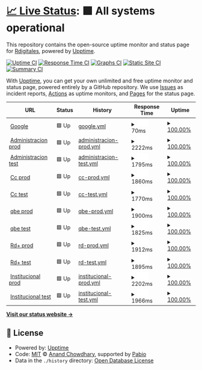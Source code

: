# [📈 Live Status](https://Rdigitales.github.io/VerificationStatusPages): <!--live status--> **🟩 All systems operational**

This repository contains the open-source uptime monitor and status page for [Rdigitales](https://Rdigitales.github.io/VerificationStatusPages), powered by [Upptime](https://github.com/upptime/upptime).

[![Uptime CI](https://github.com/Rdigitales/VerificationStatusPages/workflows/Uptime%20CI/badge.svg)](https://github.com/Rdigitales/VerificationStatusPages/actions?query=workflow%3A%22Uptime+CI%22)
[![Response Time CI](https://github.com/Rdigitales/VerificationStatusPages/workflows/Response%20Time%20CI/badge.svg)](https://github.com/Rdigitales/VerificationStatusPages/actions?query=workflow%3A%22Response+Time+CI%22)
[![Graphs CI](https://github.com/Rdigitales/VerificationStatusPages/workflows/Graphs%20CI/badge.svg)](https://github.com/Rdigitales/VerificationStatusPages/actions?query=workflow%3A%22Graphs+CI%22)
[![Static Site CI](https://github.com/Rdigitales/VerificationStatusPages/workflows/Static%20Site%20CI/badge.svg)](https://github.com/Rdigitales/VerificationStatusPages/actions?query=workflow%3A%22Static+Site+CI%22)
[![Summary CI](https://github.com/Rdigitales/VerificationStatusPages/workflows/Summary%20CI/badge.svg)](https://github.com/Rdigitales/VerificationStatusPages/actions?query=workflow%3A%22Summary+CI%22)

With [Upptime](https://upptime.js.org), you can get your own unlimited and free uptime monitor and status page, powered entirely by a GitHub repository. We use [Issues](https://github.com/Rdigitales/VerificationStatusPages/issues) as incident reports, [Actions](https://github.com/Rdigitales/VerificationStatusPages/actions) as uptime monitors, and [Pages](https://Rdigitales.github.io/VerificationStatusPages) for the status page.

<!--start: status pages-->
<!-- This summary is generated by Upptime (https://github.com/upptime/upptime) -->
<!-- Do not edit this manually, your changes will be overwritten -->
<!-- prettier-ignore -->
| URL | Status | History | Response Time | Uptime |
| --- | ------ | ------- | ------------- | ------ |
| <img alt="" src="https://icons.duckduckgo.com/ip3/null.ico" height="13"> [Google](www.google.com) | 🟩 Up | [google.yml](https://github.com/Rdigitales/upptime/commits/HEAD/history/google.yml) | <details><summary><img alt="Response time graph" src="./graphs/google/response-time-week.png" height="20"> 70ms</summary><br><a href="https://Rdigitales.github.io/VerificationStatusPages/history/google"><img alt="Response time 96" src="https://img.shields.io/endpoint?url=https%3A%2F%2Fraw.githubusercontent.com%2FRdigitales%2Fupptime%2FHEAD%2Fapi%2Fgoogle%2Fresponse-time.json"></a><br><a href="https://Rdigitales.github.io/VerificationStatusPages/history/google"><img alt="24-hour response time 106" src="https://img.shields.io/endpoint?url=https%3A%2F%2Fraw.githubusercontent.com%2FRdigitales%2Fupptime%2FHEAD%2Fapi%2Fgoogle%2Fresponse-time-day.json"></a><br><a href="https://Rdigitales.github.io/VerificationStatusPages/history/google"><img alt="7-day response time 70" src="https://img.shields.io/endpoint?url=https%3A%2F%2Fraw.githubusercontent.com%2FRdigitales%2Fupptime%2FHEAD%2Fapi%2Fgoogle%2Fresponse-time-week.json"></a><br><a href="https://Rdigitales.github.io/VerificationStatusPages/history/google"><img alt="30-day response time 64" src="https://img.shields.io/endpoint?url=https%3A%2F%2Fraw.githubusercontent.com%2FRdigitales%2Fupptime%2FHEAD%2Fapi%2Fgoogle%2Fresponse-time-month.json"></a><br><a href="https://Rdigitales.github.io/VerificationStatusPages/history/google"><img alt="1-year response time 94" src="https://img.shields.io/endpoint?url=https%3A%2F%2Fraw.githubusercontent.com%2FRdigitales%2Fupptime%2FHEAD%2Fapi%2Fgoogle%2Fresponse-time-year.json"></a></details> | <details><summary><a href="https://Rdigitales.github.io/VerificationStatusPages/history/google">100.00%</a></summary><a href="https://Rdigitales.github.io/VerificationStatusPages/history/google"><img alt="All-time uptime 100.00%" src="https://img.shields.io/endpoint?url=https%3A%2F%2Fraw.githubusercontent.com%2FRdigitales%2Fupptime%2FHEAD%2Fapi%2Fgoogle%2Fuptime.json"></a><br><a href="https://Rdigitales.github.io/VerificationStatusPages/history/google"><img alt="24-hour uptime 100.00%" src="https://img.shields.io/endpoint?url=https%3A%2F%2Fraw.githubusercontent.com%2FRdigitales%2Fupptime%2FHEAD%2Fapi%2Fgoogle%2Fuptime-day.json"></a><br><a href="https://Rdigitales.github.io/VerificationStatusPages/history/google"><img alt="7-day uptime 100.00%" src="https://img.shields.io/endpoint?url=https%3A%2F%2Fraw.githubusercontent.com%2FRdigitales%2Fupptime%2FHEAD%2Fapi%2Fgoogle%2Fuptime-week.json"></a><br><a href="https://Rdigitales.github.io/VerificationStatusPages/history/google"><img alt="30-day uptime 100.00%" src="https://img.shields.io/endpoint?url=https%3A%2F%2Fraw.githubusercontent.com%2FRdigitales%2Fupptime%2FHEAD%2Fapi%2Fgoogle%2Fuptime-month.json"></a><br><a href="https://Rdigitales.github.io/VerificationStatusPages/history/google"><img alt="1-year uptime 100.00%" src="https://img.shields.io/endpoint?url=https%3A%2F%2Fraw.githubusercontent.com%2FRdigitales%2Fupptime%2FHEAD%2Fapi%2Fgoogle%2Fuptime-year.json"></a></details>
| <img alt="" src="https://icons.duckduckgo.com/ip3/administracion.rdigitales.com.ar.ico" height="13"> [Administracion prod](https://administracion.rdigitales.com.ar/login.aspx) | 🟩 Up | [administracion-prod.yml](https://github.com/Rdigitales/upptime/commits/HEAD/history/administracion-prod.yml) | <details><summary><img alt="Response time graph" src="./graphs/administracion-prod/response-time-week.png" height="20"> 2222ms</summary><br><a href="https://Rdigitales.github.io/VerificationStatusPages/history/administracion-prod"><img alt="Response time 1877" src="https://img.shields.io/endpoint?url=https%3A%2F%2Fraw.githubusercontent.com%2FRdigitales%2Fupptime%2FHEAD%2Fapi%2Fadministracion-prod%2Fresponse-time.json"></a><br><a href="https://Rdigitales.github.io/VerificationStatusPages/history/administracion-prod"><img alt="24-hour response time 1713" src="https://img.shields.io/endpoint?url=https%3A%2F%2Fraw.githubusercontent.com%2FRdigitales%2Fupptime%2FHEAD%2Fapi%2Fadministracion-prod%2Fresponse-time-day.json"></a><br><a href="https://Rdigitales.github.io/VerificationStatusPages/history/administracion-prod"><img alt="7-day response time 2222" src="https://img.shields.io/endpoint?url=https%3A%2F%2Fraw.githubusercontent.com%2FRdigitales%2Fupptime%2FHEAD%2Fapi%2Fadministracion-prod%2Fresponse-time-week.json"></a><br><a href="https://Rdigitales.github.io/VerificationStatusPages/history/administracion-prod"><img alt="30-day response time 1880" src="https://img.shields.io/endpoint?url=https%3A%2F%2Fraw.githubusercontent.com%2FRdigitales%2Fupptime%2FHEAD%2Fapi%2Fadministracion-prod%2Fresponse-time-month.json"></a><br><a href="https://Rdigitales.github.io/VerificationStatusPages/history/administracion-prod"><img alt="1-year response time 1877" src="https://img.shields.io/endpoint?url=https%3A%2F%2Fraw.githubusercontent.com%2FRdigitales%2Fupptime%2FHEAD%2Fapi%2Fadministracion-prod%2Fresponse-time-year.json"></a></details> | <details><summary><a href="https://Rdigitales.github.io/VerificationStatusPages/history/administracion-prod">100.00%</a></summary><a href="https://Rdigitales.github.io/VerificationStatusPages/history/administracion-prod"><img alt="All-time uptime 100.00%" src="https://img.shields.io/endpoint?url=https%3A%2F%2Fraw.githubusercontent.com%2FRdigitales%2Fupptime%2FHEAD%2Fapi%2Fadministracion-prod%2Fuptime.json"></a><br><a href="https://Rdigitales.github.io/VerificationStatusPages/history/administracion-prod"><img alt="24-hour uptime 100.00%" src="https://img.shields.io/endpoint?url=https%3A%2F%2Fraw.githubusercontent.com%2FRdigitales%2Fupptime%2FHEAD%2Fapi%2Fadministracion-prod%2Fuptime-day.json"></a><br><a href="https://Rdigitales.github.io/VerificationStatusPages/history/administracion-prod"><img alt="7-day uptime 100.00%" src="https://img.shields.io/endpoint?url=https%3A%2F%2Fraw.githubusercontent.com%2FRdigitales%2Fupptime%2FHEAD%2Fapi%2Fadministracion-prod%2Fuptime-week.json"></a><br><a href="https://Rdigitales.github.io/VerificationStatusPages/history/administracion-prod"><img alt="30-day uptime 100.00%" src="https://img.shields.io/endpoint?url=https%3A%2F%2Fraw.githubusercontent.com%2FRdigitales%2Fupptime%2FHEAD%2Fapi%2Fadministracion-prod%2Fuptime-month.json"></a><br><a href="https://Rdigitales.github.io/VerificationStatusPages/history/administracion-prod"><img alt="1-year uptime 100.00%" src="https://img.shields.io/endpoint?url=https%3A%2F%2Fraw.githubusercontent.com%2FRdigitales%2Fupptime%2FHEAD%2Fapi%2Fadministracion-prod%2Fuptime-year.json"></a></details>
| <img alt="" src="https://icons.duckduckgo.com/ip3/administracion.rdtest.com.ar.ico" height="13"> [Administracion test](https://administracion.rdtest.com.ar:4433//login.aspx) | 🟩 Up | [administracion-test.yml](https://github.com/Rdigitales/upptime/commits/HEAD/history/administracion-test.yml) | <details><summary><img alt="Response time graph" src="./graphs/administracion-test/response-time-week.png" height="20"> 1795ms</summary><br><a href="https://Rdigitales.github.io/VerificationStatusPages/history/administracion-test"><img alt="Response time 1938" src="https://img.shields.io/endpoint?url=https%3A%2F%2Fraw.githubusercontent.com%2FRdigitales%2Fupptime%2FHEAD%2Fapi%2Fadministracion-test%2Fresponse-time.json"></a><br><a href="https://Rdigitales.github.io/VerificationStatusPages/history/administracion-test"><img alt="24-hour response time 1646" src="https://img.shields.io/endpoint?url=https%3A%2F%2Fraw.githubusercontent.com%2FRdigitales%2Fupptime%2FHEAD%2Fapi%2Fadministracion-test%2Fresponse-time-day.json"></a><br><a href="https://Rdigitales.github.io/VerificationStatusPages/history/administracion-test"><img alt="7-day response time 1795" src="https://img.shields.io/endpoint?url=https%3A%2F%2Fraw.githubusercontent.com%2FRdigitales%2Fupptime%2FHEAD%2Fapi%2Fadministracion-test%2Fresponse-time-week.json"></a><br><a href="https://Rdigitales.github.io/VerificationStatusPages/history/administracion-test"><img alt="30-day response time 1911" src="https://img.shields.io/endpoint?url=https%3A%2F%2Fraw.githubusercontent.com%2FRdigitales%2Fupptime%2FHEAD%2Fapi%2Fadministracion-test%2Fresponse-time-month.json"></a><br><a href="https://Rdigitales.github.io/VerificationStatusPages/history/administracion-test"><img alt="1-year response time 1938" src="https://img.shields.io/endpoint?url=https%3A%2F%2Fraw.githubusercontent.com%2FRdigitales%2Fupptime%2FHEAD%2Fapi%2Fadministracion-test%2Fresponse-time-year.json"></a></details> | <details><summary><a href="https://Rdigitales.github.io/VerificationStatusPages/history/administracion-test">100.00%</a></summary><a href="https://Rdigitales.github.io/VerificationStatusPages/history/administracion-test"><img alt="All-time uptime 100.00%" src="https://img.shields.io/endpoint?url=https%3A%2F%2Fraw.githubusercontent.com%2FRdigitales%2Fupptime%2FHEAD%2Fapi%2Fadministracion-test%2Fuptime.json"></a><br><a href="https://Rdigitales.github.io/VerificationStatusPages/history/administracion-test"><img alt="24-hour uptime 100.00%" src="https://img.shields.io/endpoint?url=https%3A%2F%2Fraw.githubusercontent.com%2FRdigitales%2Fupptime%2FHEAD%2Fapi%2Fadministracion-test%2Fuptime-day.json"></a><br><a href="https://Rdigitales.github.io/VerificationStatusPages/history/administracion-test"><img alt="7-day uptime 100.00%" src="https://img.shields.io/endpoint?url=https%3A%2F%2Fraw.githubusercontent.com%2FRdigitales%2Fupptime%2FHEAD%2Fapi%2Fadministracion-test%2Fuptime-week.json"></a><br><a href="https://Rdigitales.github.io/VerificationStatusPages/history/administracion-test"><img alt="30-day uptime 100.00%" src="https://img.shields.io/endpoint?url=https%3A%2F%2Fraw.githubusercontent.com%2FRdigitales%2Fupptime%2FHEAD%2Fapi%2Fadministracion-test%2Fuptime-month.json"></a><br><a href="https://Rdigitales.github.io/VerificationStatusPages/history/administracion-test"><img alt="1-year uptime 100.00%" src="https://img.shields.io/endpoint?url=https%3A%2F%2Fraw.githubusercontent.com%2FRdigitales%2Fupptime%2FHEAD%2Fapi%2Fadministracion-test%2Fuptime-year.json"></a></details>
| <img alt="" src="https://icons.duckduckgo.com/ip3/ccweb.rdigitales.com.ar.ico" height="13"> [Cc prod](https://ccweb.rdigitales.com.ar/Index.aspx) | 🟩 Up | [cc-prod.yml](https://github.com/Rdigitales/upptime/commits/HEAD/history/cc-prod.yml) | <details><summary><img alt="Response time graph" src="./graphs/cc-prod/response-time-week.png" height="20"> 1860ms</summary><br><a href="https://Rdigitales.github.io/VerificationStatusPages/history/cc-prod"><img alt="Response time 1829" src="https://img.shields.io/endpoint?url=https%3A%2F%2Fraw.githubusercontent.com%2FRdigitales%2Fupptime%2FHEAD%2Fapi%2Fcc-prod%2Fresponse-time.json"></a><br><a href="https://Rdigitales.github.io/VerificationStatusPages/history/cc-prod"><img alt="24-hour response time 1740" src="https://img.shields.io/endpoint?url=https%3A%2F%2Fraw.githubusercontent.com%2FRdigitales%2Fupptime%2FHEAD%2Fapi%2Fcc-prod%2Fresponse-time-day.json"></a><br><a href="https://Rdigitales.github.io/VerificationStatusPages/history/cc-prod"><img alt="7-day response time 1860" src="https://img.shields.io/endpoint?url=https%3A%2F%2Fraw.githubusercontent.com%2FRdigitales%2Fupptime%2FHEAD%2Fapi%2Fcc-prod%2Fresponse-time-week.json"></a><br><a href="https://Rdigitales.github.io/VerificationStatusPages/history/cc-prod"><img alt="30-day response time 1789" src="https://img.shields.io/endpoint?url=https%3A%2F%2Fraw.githubusercontent.com%2FRdigitales%2Fupptime%2FHEAD%2Fapi%2Fcc-prod%2Fresponse-time-month.json"></a><br><a href="https://Rdigitales.github.io/VerificationStatusPages/history/cc-prod"><img alt="1-year response time 1829" src="https://img.shields.io/endpoint?url=https%3A%2F%2Fraw.githubusercontent.com%2FRdigitales%2Fupptime%2FHEAD%2Fapi%2Fcc-prod%2Fresponse-time-year.json"></a></details> | <details><summary><a href="https://Rdigitales.github.io/VerificationStatusPages/history/cc-prod">100.00%</a></summary><a href="https://Rdigitales.github.io/VerificationStatusPages/history/cc-prod"><img alt="All-time uptime 100.00%" src="https://img.shields.io/endpoint?url=https%3A%2F%2Fraw.githubusercontent.com%2FRdigitales%2Fupptime%2FHEAD%2Fapi%2Fcc-prod%2Fuptime.json"></a><br><a href="https://Rdigitales.github.io/VerificationStatusPages/history/cc-prod"><img alt="24-hour uptime 100.00%" src="https://img.shields.io/endpoint?url=https%3A%2F%2Fraw.githubusercontent.com%2FRdigitales%2Fupptime%2FHEAD%2Fapi%2Fcc-prod%2Fuptime-day.json"></a><br><a href="https://Rdigitales.github.io/VerificationStatusPages/history/cc-prod"><img alt="7-day uptime 100.00%" src="https://img.shields.io/endpoint?url=https%3A%2F%2Fraw.githubusercontent.com%2FRdigitales%2Fupptime%2FHEAD%2Fapi%2Fcc-prod%2Fuptime-week.json"></a><br><a href="https://Rdigitales.github.io/VerificationStatusPages/history/cc-prod"><img alt="30-day uptime 100.00%" src="https://img.shields.io/endpoint?url=https%3A%2F%2Fraw.githubusercontent.com%2FRdigitales%2Fupptime%2FHEAD%2Fapi%2Fcc-prod%2Fuptime-month.json"></a><br><a href="https://Rdigitales.github.io/VerificationStatusPages/history/cc-prod"><img alt="1-year uptime 100.00%" src="https://img.shields.io/endpoint?url=https%3A%2F%2Fraw.githubusercontent.com%2FRdigitales%2Fupptime%2FHEAD%2Fapi%2Fcc-prod%2Fuptime-year.json"></a></details>
| <img alt="" src="https://icons.duckduckgo.com/ip3/ccweb.rdtest.com.ar.ico" height="13"> [Cc test](https://ccweb.rdtest.com.ar:4433/Index.aspx) | 🟩 Up | [cc-test.yml](https://github.com/Rdigitales/upptime/commits/HEAD/history/cc-test.yml) | <details><summary><img alt="Response time graph" src="./graphs/cc-test/response-time-week.png" height="20"> 1770ms</summary><br><a href="https://Rdigitales.github.io/VerificationStatusPages/history/cc-test"><img alt="Response time 1843" src="https://img.shields.io/endpoint?url=https%3A%2F%2Fraw.githubusercontent.com%2FRdigitales%2Fupptime%2FHEAD%2Fapi%2Fcc-test%2Fresponse-time.json"></a><br><a href="https://Rdigitales.github.io/VerificationStatusPages/history/cc-test"><img alt="24-hour response time 1679" src="https://img.shields.io/endpoint?url=https%3A%2F%2Fraw.githubusercontent.com%2FRdigitales%2Fupptime%2FHEAD%2Fapi%2Fcc-test%2Fresponse-time-day.json"></a><br><a href="https://Rdigitales.github.io/VerificationStatusPages/history/cc-test"><img alt="7-day response time 1770" src="https://img.shields.io/endpoint?url=https%3A%2F%2Fraw.githubusercontent.com%2FRdigitales%2Fupptime%2FHEAD%2Fapi%2Fcc-test%2Fresponse-time-week.json"></a><br><a href="https://Rdigitales.github.io/VerificationStatusPages/history/cc-test"><img alt="30-day response time 1775" src="https://img.shields.io/endpoint?url=https%3A%2F%2Fraw.githubusercontent.com%2FRdigitales%2Fupptime%2FHEAD%2Fapi%2Fcc-test%2Fresponse-time-month.json"></a><br><a href="https://Rdigitales.github.io/VerificationStatusPages/history/cc-test"><img alt="1-year response time 1843" src="https://img.shields.io/endpoint?url=https%3A%2F%2Fraw.githubusercontent.com%2FRdigitales%2Fupptime%2FHEAD%2Fapi%2Fcc-test%2Fresponse-time-year.json"></a></details> | <details><summary><a href="https://Rdigitales.github.io/VerificationStatusPages/history/cc-test">100.00%</a></summary><a href="https://Rdigitales.github.io/VerificationStatusPages/history/cc-test"><img alt="All-time uptime 100.00%" src="https://img.shields.io/endpoint?url=https%3A%2F%2Fraw.githubusercontent.com%2FRdigitales%2Fupptime%2FHEAD%2Fapi%2Fcc-test%2Fuptime.json"></a><br><a href="https://Rdigitales.github.io/VerificationStatusPages/history/cc-test"><img alt="24-hour uptime 100.00%" src="https://img.shields.io/endpoint?url=https%3A%2F%2Fraw.githubusercontent.com%2FRdigitales%2Fupptime%2FHEAD%2Fapi%2Fcc-test%2Fuptime-day.json"></a><br><a href="https://Rdigitales.github.io/VerificationStatusPages/history/cc-test"><img alt="7-day uptime 100.00%" src="https://img.shields.io/endpoint?url=https%3A%2F%2Fraw.githubusercontent.com%2FRdigitales%2Fupptime%2FHEAD%2Fapi%2Fcc-test%2Fuptime-week.json"></a><br><a href="https://Rdigitales.github.io/VerificationStatusPages/history/cc-test"><img alt="30-day uptime 100.00%" src="https://img.shields.io/endpoint?url=https%3A%2F%2Fraw.githubusercontent.com%2FRdigitales%2Fupptime%2FHEAD%2Fapi%2Fcc-test%2Fuptime-month.json"></a><br><a href="https://Rdigitales.github.io/VerificationStatusPages/history/cc-test"><img alt="1-year uptime 100.00%" src="https://img.shields.io/endpoint?url=https%3A%2F%2Fraw.githubusercontent.com%2FRdigitales%2Fupptime%2FHEAD%2Fapi%2Fcc-test%2Fuptime-year.json"></a></details>
| <img alt="" src="https://icons.duckduckgo.com/ip3/qbe.rdigitales.com.ar.ico" height="13"> [qbe prod](https://qbe.rdigitales.com.ar) | 🟩 Up | [qbe-prod.yml](https://github.com/Rdigitales/upptime/commits/HEAD/history/qbe-prod.yml) | <details><summary><img alt="Response time graph" src="./graphs/qbe-prod/response-time-week.png" height="20"> 1900ms</summary><br><a href="https://Rdigitales.github.io/VerificationStatusPages/history/qbe-prod"><img alt="Response time 1962" src="https://img.shields.io/endpoint?url=https%3A%2F%2Fraw.githubusercontent.com%2FRdigitales%2Fupptime%2FHEAD%2Fapi%2Fqbe-prod%2Fresponse-time.json"></a><br><a href="https://Rdigitales.github.io/VerificationStatusPages/history/qbe-prod"><img alt="24-hour response time 1867" src="https://img.shields.io/endpoint?url=https%3A%2F%2Fraw.githubusercontent.com%2FRdigitales%2Fupptime%2FHEAD%2Fapi%2Fqbe-prod%2Fresponse-time-day.json"></a><br><a href="https://Rdigitales.github.io/VerificationStatusPages/history/qbe-prod"><img alt="7-day response time 1900" src="https://img.shields.io/endpoint?url=https%3A%2F%2Fraw.githubusercontent.com%2FRdigitales%2Fupptime%2FHEAD%2Fapi%2Fqbe-prod%2Fresponse-time-week.json"></a><br><a href="https://Rdigitales.github.io/VerificationStatusPages/history/qbe-prod"><img alt="30-day response time 1908" src="https://img.shields.io/endpoint?url=https%3A%2F%2Fraw.githubusercontent.com%2FRdigitales%2Fupptime%2FHEAD%2Fapi%2Fqbe-prod%2Fresponse-time-month.json"></a><br><a href="https://Rdigitales.github.io/VerificationStatusPages/history/qbe-prod"><img alt="1-year response time 1962" src="https://img.shields.io/endpoint?url=https%3A%2F%2Fraw.githubusercontent.com%2FRdigitales%2Fupptime%2FHEAD%2Fapi%2Fqbe-prod%2Fresponse-time-year.json"></a></details> | <details><summary><a href="https://Rdigitales.github.io/VerificationStatusPages/history/qbe-prod">100.00%</a></summary><a href="https://Rdigitales.github.io/VerificationStatusPages/history/qbe-prod"><img alt="All-time uptime 100.00%" src="https://img.shields.io/endpoint?url=https%3A%2F%2Fraw.githubusercontent.com%2FRdigitales%2Fupptime%2FHEAD%2Fapi%2Fqbe-prod%2Fuptime.json"></a><br><a href="https://Rdigitales.github.io/VerificationStatusPages/history/qbe-prod"><img alt="24-hour uptime 100.00%" src="https://img.shields.io/endpoint?url=https%3A%2F%2Fraw.githubusercontent.com%2FRdigitales%2Fupptime%2FHEAD%2Fapi%2Fqbe-prod%2Fuptime-day.json"></a><br><a href="https://Rdigitales.github.io/VerificationStatusPages/history/qbe-prod"><img alt="7-day uptime 100.00%" src="https://img.shields.io/endpoint?url=https%3A%2F%2Fraw.githubusercontent.com%2FRdigitales%2Fupptime%2FHEAD%2Fapi%2Fqbe-prod%2Fuptime-week.json"></a><br><a href="https://Rdigitales.github.io/VerificationStatusPages/history/qbe-prod"><img alt="30-day uptime 100.00%" src="https://img.shields.io/endpoint?url=https%3A%2F%2Fraw.githubusercontent.com%2FRdigitales%2Fupptime%2FHEAD%2Fapi%2Fqbe-prod%2Fuptime-month.json"></a><br><a href="https://Rdigitales.github.io/VerificationStatusPages/history/qbe-prod"><img alt="1-year uptime 100.00%" src="https://img.shields.io/endpoint?url=https%3A%2F%2Fraw.githubusercontent.com%2FRdigitales%2Fupptime%2FHEAD%2Fapi%2Fqbe-prod%2Fuptime-year.json"></a></details>
| <img alt="" src="https://icons.duckduckgo.com/ip3/qbe.rdtest.com.ar.ico" height="13"> [qbe test](https://qbe.rdtest.com.ar:4433) | 🟩 Up | [qbe-test.yml](https://github.com/Rdigitales/upptime/commits/HEAD/history/qbe-test.yml) | <details><summary><img alt="Response time graph" src="./graphs/qbe-test/response-time-week.png" height="20"> 1825ms</summary><br><a href="https://Rdigitales.github.io/VerificationStatusPages/history/qbe-test"><img alt="Response time 1814" src="https://img.shields.io/endpoint?url=https%3A%2F%2Fraw.githubusercontent.com%2FRdigitales%2Fupptime%2FHEAD%2Fapi%2Fqbe-test%2Fresponse-time.json"></a><br><a href="https://Rdigitales.github.io/VerificationStatusPages/history/qbe-test"><img alt="24-hour response time 1751" src="https://img.shields.io/endpoint?url=https%3A%2F%2Fraw.githubusercontent.com%2FRdigitales%2Fupptime%2FHEAD%2Fapi%2Fqbe-test%2Fresponse-time-day.json"></a><br><a href="https://Rdigitales.github.io/VerificationStatusPages/history/qbe-test"><img alt="7-day response time 1825" src="https://img.shields.io/endpoint?url=https%3A%2F%2Fraw.githubusercontent.com%2FRdigitales%2Fupptime%2FHEAD%2Fapi%2Fqbe-test%2Fresponse-time-week.json"></a><br><a href="https://Rdigitales.github.io/VerificationStatusPages/history/qbe-test"><img alt="30-day response time 1758" src="https://img.shields.io/endpoint?url=https%3A%2F%2Fraw.githubusercontent.com%2FRdigitales%2Fupptime%2FHEAD%2Fapi%2Fqbe-test%2Fresponse-time-month.json"></a><br><a href="https://Rdigitales.github.io/VerificationStatusPages/history/qbe-test"><img alt="1-year response time 1814" src="https://img.shields.io/endpoint?url=https%3A%2F%2Fraw.githubusercontent.com%2FRdigitales%2Fupptime%2FHEAD%2Fapi%2Fqbe-test%2Fresponse-time-year.json"></a></details> | <details><summary><a href="https://Rdigitales.github.io/VerificationStatusPages/history/qbe-test">100.00%</a></summary><a href="https://Rdigitales.github.io/VerificationStatusPages/history/qbe-test"><img alt="All-time uptime 100.00%" src="https://img.shields.io/endpoint?url=https%3A%2F%2Fraw.githubusercontent.com%2FRdigitales%2Fupptime%2FHEAD%2Fapi%2Fqbe-test%2Fuptime.json"></a><br><a href="https://Rdigitales.github.io/VerificationStatusPages/history/qbe-test"><img alt="24-hour uptime 100.00%" src="https://img.shields.io/endpoint?url=https%3A%2F%2Fraw.githubusercontent.com%2FRdigitales%2Fupptime%2FHEAD%2Fapi%2Fqbe-test%2Fuptime-day.json"></a><br><a href="https://Rdigitales.github.io/VerificationStatusPages/history/qbe-test"><img alt="7-day uptime 100.00%" src="https://img.shields.io/endpoint?url=https%3A%2F%2Fraw.githubusercontent.com%2FRdigitales%2Fupptime%2FHEAD%2Fapi%2Fqbe-test%2Fuptime-week.json"></a><br><a href="https://Rdigitales.github.io/VerificationStatusPages/history/qbe-test"><img alt="30-day uptime 100.00%" src="https://img.shields.io/endpoint?url=https%3A%2F%2Fraw.githubusercontent.com%2FRdigitales%2Fupptime%2FHEAD%2Fapi%2Fqbe-test%2Fuptime-month.json"></a><br><a href="https://Rdigitales.github.io/VerificationStatusPages/history/qbe-test"><img alt="1-year uptime 100.00%" src="https://img.shields.io/endpoint?url=https%3A%2F%2Fraw.githubusercontent.com%2FRdigitales%2Fupptime%2FHEAD%2Fapi%2Fqbe-test%2Fuptime-year.json"></a></details>
| <img alt="" src="https://icons.duckduckgo.com/ip3/rdplus.rdigitales.com.ar.ico" height="13"> [Rd+ prod](https://rdplus.rdigitales.com.ar/v2/loggin.aspx) | 🟩 Up | [rd-prod.yml](https://github.com/Rdigitales/upptime/commits/HEAD/history/rd-prod.yml) | <details><summary><img alt="Response time graph" src="./graphs/rd-prod/response-time-week.png" height="20"> 1912ms</summary><br><a href="https://Rdigitales.github.io/VerificationStatusPages/history/rd-prod"><img alt="Response time 1963" src="https://img.shields.io/endpoint?url=https%3A%2F%2Fraw.githubusercontent.com%2FRdigitales%2Fupptime%2FHEAD%2Fapi%2Frd-prod%2Fresponse-time.json"></a><br><a href="https://Rdigitales.github.io/VerificationStatusPages/history/rd-prod"><img alt="24-hour response time 1851" src="https://img.shields.io/endpoint?url=https%3A%2F%2Fraw.githubusercontent.com%2FRdigitales%2Fupptime%2FHEAD%2Fapi%2Frd-prod%2Fresponse-time-day.json"></a><br><a href="https://Rdigitales.github.io/VerificationStatusPages/history/rd-prod"><img alt="7-day response time 1912" src="https://img.shields.io/endpoint?url=https%3A%2F%2Fraw.githubusercontent.com%2FRdigitales%2Fupptime%2FHEAD%2Fapi%2Frd-prod%2Fresponse-time-week.json"></a><br><a href="https://Rdigitales.github.io/VerificationStatusPages/history/rd-prod"><img alt="30-day response time 2425" src="https://img.shields.io/endpoint?url=https%3A%2F%2Fraw.githubusercontent.com%2FRdigitales%2Fupptime%2FHEAD%2Fapi%2Frd-prod%2Fresponse-time-month.json"></a><br><a href="https://Rdigitales.github.io/VerificationStatusPages/history/rd-prod"><img alt="1-year response time 1963" src="https://img.shields.io/endpoint?url=https%3A%2F%2Fraw.githubusercontent.com%2FRdigitales%2Fupptime%2FHEAD%2Fapi%2Frd-prod%2Fresponse-time-year.json"></a></details> | <details><summary><a href="https://Rdigitales.github.io/VerificationStatusPages/history/rd-prod">100.00%</a></summary><a href="https://Rdigitales.github.io/VerificationStatusPages/history/rd-prod"><img alt="All-time uptime 100.00%" src="https://img.shields.io/endpoint?url=https%3A%2F%2Fraw.githubusercontent.com%2FRdigitales%2Fupptime%2FHEAD%2Fapi%2Frd-prod%2Fuptime.json"></a><br><a href="https://Rdigitales.github.io/VerificationStatusPages/history/rd-prod"><img alt="24-hour uptime 100.00%" src="https://img.shields.io/endpoint?url=https%3A%2F%2Fraw.githubusercontent.com%2FRdigitales%2Fupptime%2FHEAD%2Fapi%2Frd-prod%2Fuptime-day.json"></a><br><a href="https://Rdigitales.github.io/VerificationStatusPages/history/rd-prod"><img alt="7-day uptime 100.00%" src="https://img.shields.io/endpoint?url=https%3A%2F%2Fraw.githubusercontent.com%2FRdigitales%2Fupptime%2FHEAD%2Fapi%2Frd-prod%2Fuptime-week.json"></a><br><a href="https://Rdigitales.github.io/VerificationStatusPages/history/rd-prod"><img alt="30-day uptime 100.00%" src="https://img.shields.io/endpoint?url=https%3A%2F%2Fraw.githubusercontent.com%2FRdigitales%2Fupptime%2FHEAD%2Fapi%2Frd-prod%2Fuptime-month.json"></a><br><a href="https://Rdigitales.github.io/VerificationStatusPages/history/rd-prod"><img alt="1-year uptime 100.00%" src="https://img.shields.io/endpoint?url=https%3A%2F%2Fraw.githubusercontent.com%2FRdigitales%2Fupptime%2FHEAD%2Fapi%2Frd-prod%2Fuptime-year.json"></a></details>
| <img alt="" src="https://icons.duckduckgo.com/ip3/rdplus.rdtest.com.ar.ico" height="13"> [Rd+ test](https://rdplus.rdtest.com.ar:4433/v2/loggin.aspx) | 🟩 Up | [rd-test.yml](https://github.com/Rdigitales/upptime/commits/HEAD/history/rd-test.yml) | <details><summary><img alt="Response time graph" src="./graphs/rd-test/response-time-week.png" height="20"> 1895ms</summary><br><a href="https://Rdigitales.github.io/VerificationStatusPages/history/rd-test"><img alt="Response time 1925" src="https://img.shields.io/endpoint?url=https%3A%2F%2Fraw.githubusercontent.com%2FRdigitales%2Fupptime%2FHEAD%2Fapi%2Frd-test%2Fresponse-time.json"></a><br><a href="https://Rdigitales.github.io/VerificationStatusPages/history/rd-test"><img alt="24-hour response time 1797" src="https://img.shields.io/endpoint?url=https%3A%2F%2Fraw.githubusercontent.com%2FRdigitales%2Fupptime%2FHEAD%2Fapi%2Frd-test%2Fresponse-time-day.json"></a><br><a href="https://Rdigitales.github.io/VerificationStatusPages/history/rd-test"><img alt="7-day response time 1895" src="https://img.shields.io/endpoint?url=https%3A%2F%2Fraw.githubusercontent.com%2FRdigitales%2Fupptime%2FHEAD%2Fapi%2Frd-test%2Fresponse-time-week.json"></a><br><a href="https://Rdigitales.github.io/VerificationStatusPages/history/rd-test"><img alt="30-day response time 1851" src="https://img.shields.io/endpoint?url=https%3A%2F%2Fraw.githubusercontent.com%2FRdigitales%2Fupptime%2FHEAD%2Fapi%2Frd-test%2Fresponse-time-month.json"></a><br><a href="https://Rdigitales.github.io/VerificationStatusPages/history/rd-test"><img alt="1-year response time 1925" src="https://img.shields.io/endpoint?url=https%3A%2F%2Fraw.githubusercontent.com%2FRdigitales%2Fupptime%2FHEAD%2Fapi%2Frd-test%2Fresponse-time-year.json"></a></details> | <details><summary><a href="https://Rdigitales.github.io/VerificationStatusPages/history/rd-test">100.00%</a></summary><a href="https://Rdigitales.github.io/VerificationStatusPages/history/rd-test"><img alt="All-time uptime 100.00%" src="https://img.shields.io/endpoint?url=https%3A%2F%2Fraw.githubusercontent.com%2FRdigitales%2Fupptime%2FHEAD%2Fapi%2Frd-test%2Fuptime.json"></a><br><a href="https://Rdigitales.github.io/VerificationStatusPages/history/rd-test"><img alt="24-hour uptime 100.00%" src="https://img.shields.io/endpoint?url=https%3A%2F%2Fraw.githubusercontent.com%2FRdigitales%2Fupptime%2FHEAD%2Fapi%2Frd-test%2Fuptime-day.json"></a><br><a href="https://Rdigitales.github.io/VerificationStatusPages/history/rd-test"><img alt="7-day uptime 100.00%" src="https://img.shields.io/endpoint?url=https%3A%2F%2Fraw.githubusercontent.com%2FRdigitales%2Fupptime%2FHEAD%2Fapi%2Frd-test%2Fuptime-week.json"></a><br><a href="https://Rdigitales.github.io/VerificationStatusPages/history/rd-test"><img alt="30-day uptime 100.00%" src="https://img.shields.io/endpoint?url=https%3A%2F%2Fraw.githubusercontent.com%2FRdigitales%2Fupptime%2FHEAD%2Fapi%2Frd-test%2Fuptime-month.json"></a><br><a href="https://Rdigitales.github.io/VerificationStatusPages/history/rd-test"><img alt="1-year uptime 100.00%" src="https://img.shields.io/endpoint?url=https%3A%2F%2Fraw.githubusercontent.com%2FRdigitales%2Fupptime%2FHEAD%2Fapi%2Frd-test%2Fuptime-year.json"></a></details>
| <img alt="" src="https://icons.duckduckgo.com/ip3/www.rdigitales.com.ar.ico" height="13"> [Institucional prod](https://www.rdigitales.com.ar) | 🟩 Up | [institucional-prod.yml](https://github.com/Rdigitales/upptime/commits/HEAD/history/institucional-prod.yml) | <details><summary><img alt="Response time graph" src="./graphs/institucional-prod/response-time-week.png" height="20"> 2202ms</summary><br><a href="https://Rdigitales.github.io/VerificationStatusPages/history/institucional-prod"><img alt="Response time 2414" src="https://img.shields.io/endpoint?url=https%3A%2F%2Fraw.githubusercontent.com%2FRdigitales%2Fupptime%2FHEAD%2Fapi%2Finstitucional-prod%2Fresponse-time.json"></a><br><a href="https://Rdigitales.github.io/VerificationStatusPages/history/institucional-prod"><img alt="24-hour response time 2485" src="https://img.shields.io/endpoint?url=https%3A%2F%2Fraw.githubusercontent.com%2FRdigitales%2Fupptime%2FHEAD%2Fapi%2Finstitucional-prod%2Fresponse-time-day.json"></a><br><a href="https://Rdigitales.github.io/VerificationStatusPages/history/institucional-prod"><img alt="7-day response time 2202" src="https://img.shields.io/endpoint?url=https%3A%2F%2Fraw.githubusercontent.com%2FRdigitales%2Fupptime%2FHEAD%2Fapi%2Finstitucional-prod%2Fresponse-time-week.json"></a><br><a href="https://Rdigitales.github.io/VerificationStatusPages/history/institucional-prod"><img alt="30-day response time 2339" src="https://img.shields.io/endpoint?url=https%3A%2F%2Fraw.githubusercontent.com%2FRdigitales%2Fupptime%2FHEAD%2Fapi%2Finstitucional-prod%2Fresponse-time-month.json"></a><br><a href="https://Rdigitales.github.io/VerificationStatusPages/history/institucional-prod"><img alt="1-year response time 2414" src="https://img.shields.io/endpoint?url=https%3A%2F%2Fraw.githubusercontent.com%2FRdigitales%2Fupptime%2FHEAD%2Fapi%2Finstitucional-prod%2Fresponse-time-year.json"></a></details> | <details><summary><a href="https://Rdigitales.github.io/VerificationStatusPages/history/institucional-prod">100.00%</a></summary><a href="https://Rdigitales.github.io/VerificationStatusPages/history/institucional-prod"><img alt="All-time uptime 100.00%" src="https://img.shields.io/endpoint?url=https%3A%2F%2Fraw.githubusercontent.com%2FRdigitales%2Fupptime%2FHEAD%2Fapi%2Finstitucional-prod%2Fuptime.json"></a><br><a href="https://Rdigitales.github.io/VerificationStatusPages/history/institucional-prod"><img alt="24-hour uptime 100.00%" src="https://img.shields.io/endpoint?url=https%3A%2F%2Fraw.githubusercontent.com%2FRdigitales%2Fupptime%2FHEAD%2Fapi%2Finstitucional-prod%2Fuptime-day.json"></a><br><a href="https://Rdigitales.github.io/VerificationStatusPages/history/institucional-prod"><img alt="7-day uptime 100.00%" src="https://img.shields.io/endpoint?url=https%3A%2F%2Fraw.githubusercontent.com%2FRdigitales%2Fupptime%2FHEAD%2Fapi%2Finstitucional-prod%2Fuptime-week.json"></a><br><a href="https://Rdigitales.github.io/VerificationStatusPages/history/institucional-prod"><img alt="30-day uptime 100.00%" src="https://img.shields.io/endpoint?url=https%3A%2F%2Fraw.githubusercontent.com%2FRdigitales%2Fupptime%2FHEAD%2Fapi%2Finstitucional-prod%2Fuptime-month.json"></a><br><a href="https://Rdigitales.github.io/VerificationStatusPages/history/institucional-prod"><img alt="1-year uptime 100.00%" src="https://img.shields.io/endpoint?url=https%3A%2F%2Fraw.githubusercontent.com%2FRdigitales%2Fupptime%2FHEAD%2Fapi%2Finstitucional-prod%2Fuptime-year.json"></a></details>
| <img alt="" src="https://icons.duckduckgo.com/ip3/www.rdtest.com.ar.ico" height="13"> [Institucional test](https://www.rdtest.com.ar:4433) | 🟩 Up | [institucional-test.yml](https://github.com/Rdigitales/upptime/commits/HEAD/history/institucional-test.yml) | <details><summary><img alt="Response time graph" src="./graphs/institucional-test/response-time-week.png" height="20"> 1966ms</summary><br><a href="https://Rdigitales.github.io/VerificationStatusPages/history/institucional-test"><img alt="Response time 2086" src="https://img.shields.io/endpoint?url=https%3A%2F%2Fraw.githubusercontent.com%2FRdigitales%2Fupptime%2FHEAD%2Fapi%2Finstitucional-test%2Fresponse-time.json"></a><br><a href="https://Rdigitales.github.io/VerificationStatusPages/history/institucional-test"><img alt="24-hour response time 1909" src="https://img.shields.io/endpoint?url=https%3A%2F%2Fraw.githubusercontent.com%2FRdigitales%2Fupptime%2FHEAD%2Fapi%2Finstitucional-test%2Fresponse-time-day.json"></a><br><a href="https://Rdigitales.github.io/VerificationStatusPages/history/institucional-test"><img alt="7-day response time 1966" src="https://img.shields.io/endpoint?url=https%3A%2F%2Fraw.githubusercontent.com%2FRdigitales%2Fupptime%2FHEAD%2Fapi%2Finstitucional-test%2Fresponse-time-week.json"></a><br><a href="https://Rdigitales.github.io/VerificationStatusPages/history/institucional-test"><img alt="30-day response time 1937" src="https://img.shields.io/endpoint?url=https%3A%2F%2Fraw.githubusercontent.com%2FRdigitales%2Fupptime%2FHEAD%2Fapi%2Finstitucional-test%2Fresponse-time-month.json"></a><br><a href="https://Rdigitales.github.io/VerificationStatusPages/history/institucional-test"><img alt="1-year response time 2086" src="https://img.shields.io/endpoint?url=https%3A%2F%2Fraw.githubusercontent.com%2FRdigitales%2Fupptime%2FHEAD%2Fapi%2Finstitucional-test%2Fresponse-time-year.json"></a></details> | <details><summary><a href="https://Rdigitales.github.io/VerificationStatusPages/history/institucional-test">100.00%</a></summary><a href="https://Rdigitales.github.io/VerificationStatusPages/history/institucional-test"><img alt="All-time uptime 100.00%" src="https://img.shields.io/endpoint?url=https%3A%2F%2Fraw.githubusercontent.com%2FRdigitales%2Fupptime%2FHEAD%2Fapi%2Finstitucional-test%2Fuptime.json"></a><br><a href="https://Rdigitales.github.io/VerificationStatusPages/history/institucional-test"><img alt="24-hour uptime 100.00%" src="https://img.shields.io/endpoint?url=https%3A%2F%2Fraw.githubusercontent.com%2FRdigitales%2Fupptime%2FHEAD%2Fapi%2Finstitucional-test%2Fuptime-day.json"></a><br><a href="https://Rdigitales.github.io/VerificationStatusPages/history/institucional-test"><img alt="7-day uptime 100.00%" src="https://img.shields.io/endpoint?url=https%3A%2F%2Fraw.githubusercontent.com%2FRdigitales%2Fupptime%2FHEAD%2Fapi%2Finstitucional-test%2Fuptime-week.json"></a><br><a href="https://Rdigitales.github.io/VerificationStatusPages/history/institucional-test"><img alt="30-day uptime 100.00%" src="https://img.shields.io/endpoint?url=https%3A%2F%2Fraw.githubusercontent.com%2FRdigitales%2Fupptime%2FHEAD%2Fapi%2Finstitucional-test%2Fuptime-month.json"></a><br><a href="https://Rdigitales.github.io/VerificationStatusPages/history/institucional-test"><img alt="1-year uptime 100.00%" src="https://img.shields.io/endpoint?url=https%3A%2F%2Fraw.githubusercontent.com%2FRdigitales%2Fupptime%2FHEAD%2Fapi%2Finstitucional-test%2Fuptime-year.json"></a></details>

<!--end: status pages-->

[**Visit our status website →**](https://Rdigitales.github.io/VerificationStatusPages)

## 📄 License

- Powered by: [Upptime](https://github.com/upptime/upptime)
- Code: [MIT](./LICENSE) © [Anand Chowdhary](https://anandchowdhary.com), supported by [Pabio](https://pabio.com)
- Data in the `./history` directory: [Open Database License](https://opendatacommons.org/licenses/odbl/1-0/)
